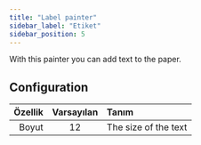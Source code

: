 ```yaml
---
title: "Label painter"
sidebar_label: "Etiket"
sidebar_position: 5
---
```



With this painter you can add text to the paper.

## Configuration

| Özellik | Varsayılan | Tanım                |
| -------:|:----------:|:-------------------- |
|   Boyut |     12     | The size of the text |
